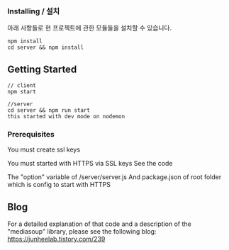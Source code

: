 ### Installing / 설치

아래 사항들로 현 프로젝트에 관한 모듈들을 설치할 수 있습니다.

```
npm install
cd server && npm install
```

## Getting Started

```
// client
npm start

//server
cd server && npm run start
this started with dev mode on nodemon
```

### Prerequisites

You must create ssl keys

You must started with HTTPS via SSL keys
See the code

The "option" variable of /server/server.js
And package.json of root folder which is config to start with HTTPS

## Blog

For a detailed explanation of that code and a description of the "mediasoup" library, please see the following blog:
https://junheelab.tistory.com/239
